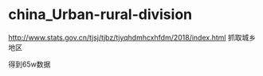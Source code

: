 # china_Urban-rural-division
http://www.stats.gov.cn/tjsj/tjbz/tjyqhdmhcxhfdm/2018/index.html 抓取城乡地区


得到65w数据

